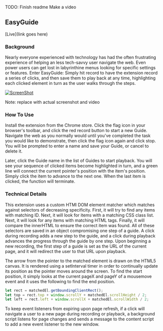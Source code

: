 TODO:
Finish readme
Make a video

## EasyGuide

[Live](link goes here)

### Background

Nearly everyone experienced with technology has had the often frustrating experience of helping an less tech-savvy user navigate the web. Even power users can get lost in labyrinthine menus looking for specific settings or features. Enter EasyGuide: Simply hit record to have the extension record a series of clicks, and then save them to play back at any time, highlighting each clicked element in turn as the user walks through the steps.

[![ScreenShot](https://raw.github.com/GabLeRoux/WebMole/master/ressources/WebMole_Youtube_Video.png)](http://youtu.be/vt5fpE0bzSY)

Note: replace with actual screenshot and video


### How To Use

Install the extension from the Chrome store. Click the flag icon in your browser's toolbar, and click the red record button to start a new Guide. Navigate the web as you normally would until you've completed the task you would like to demonstrate, then click the flag icon again and click stop. You will be prompted to enter a name and save your Guide, or cancel to delete it.

Later, click the Guide name in the list of Guides to start playback. You will see your sequence of clicked items become highlighted in turn, and a green line will connect the current pointer's position with the item's position. Simply click the item to advance to the next one. When the last item is clicked, the function will terminate.

### Technical Details

This extension uses a custom HTMl DOM element matcher which matches against selectors of decreasing specificity. First, it will try to find any items with matching ID. Next, it will look for items with a matching CSS class list. Next, it will look for any items with matching HTML tags. Finally, it will compare the innerHTML to ensure the correct item was found. All of these selectors are saved in an object compromising one step of a guide. A click during recording adds a new step to the guide, and a click during playback advances the progress through the guide by one step. Upon beginning a new recording, the first step of a guide is set as the URL of the current page, and it will redirect the user to that URL upon playback.

The arrow from the pointer to the matched element is drawn on the HTML5 canvas. It is rendered using a setInterval timer in order to continually update its position as the pointer moves around the screen. To find the start position, it simply looks at the current pageX and pageY of a mousemove event and it uses the following to find the end position.

```javascript
let rect = matchedEl.getBoundingClientRect();
let top = rect.top + window.scrollY + matchedEl.scrollHeight / 2;
let left = rect.left + window.scrollX + matchedEl.scrollWidth / 2;
```
To keep event listeners from expiring upon page refresh, if a click will navigate a user to a new page during recording or playback, a background script listens for page changes and sends a message to the content script to add a new event listener to the new window.
